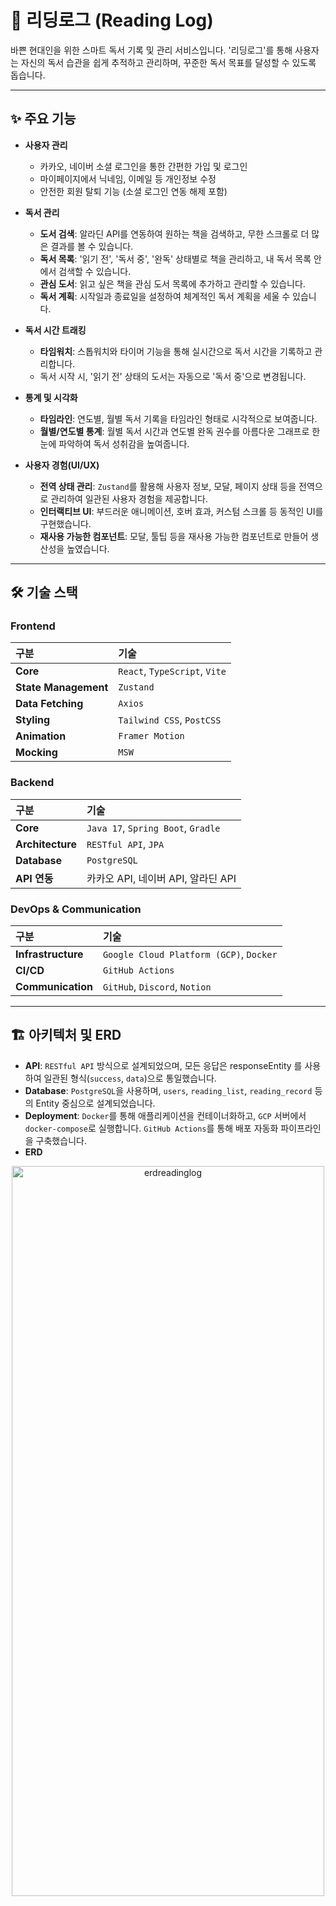# 📖 리딩로그 (Reading Log)

바쁜 현대인을 위한 스마트 독서 기록 및 관리 서비스입니다. '리딩로그'를 통해 사용자는 자신의 독서 습관을 쉽게 추적하고 관리하며, 꾸준한 독서 목표를 달성할 수 있도록 돕습니다.

***

## ✨ 주요 기능

* **사용자 관리**
    * 카카오, 네이버 소셜 로그인을 통한 간편한 가입 및 로그인
    * 마이페이지에서 닉네임, 이메일 등 개인정보 수정
    * 안전한 회원 탈퇴 기능 (소셜 로그인 연동 해제 포함)

* **독서 관리**
    * **도서 검색**: 알라딘 API를 연동하여 원하는 책을 검색하고, 무한 스크롤로 더 많은 결과를 볼 수 있습니다.
    * **독서 목록**: '읽기 전', '독서 중', '완독' 상태별로 책을 관리하고, 내 독서 목록 안에서 검색할 수 있습니다.
    * **관심 도서**: 읽고 싶은 책을 관심 도서 목록에 추가하고 관리할 수 있습니다.
    * **독서 계획**: 시작일과 종료일을 설정하여 체계적인 독서 계획을 세울 수 있습니다.

* **독서 시간 트래킹**
    * **타임워치**: 스톱워치와 타이머 기능을 통해 실시간으로 독서 시간을 기록하고 관리합니다.
    * 독서 시작 시, '읽기 전' 상태의 도서는 자동으로 '독서 중'으로 변경됩니다.

* **통계 및 시각화**
    * **타임라인**: 연도별, 월별 독서 기록을 타임라인 형태로 시각적으로 보여줍니다.
    * **월별/연도별 통계**: 월별 독서 시간과 연도별 완독 권수를 아름다운 그래프로 한눈에 파악하여 독서 성취감을 높여줍니다.

* **사용자 경험(UI/UX)**
    * **전역 상태 관리**: `Zustand`를 활용해 사용자 정보, 모달, 페이지 상태 등을 전역으로 관리하여 일관된 사용자 경험을 제공합니다.
    * **인터랙티브 UI**: 부드러운 애니메이션, 호버 효과, 커스텀 스크롤 등 동적인 UI를 구현했습니다.
    * **재사용 가능한 컴포넌트**: 모달, 툴팁 등을 재사용 가능한 컴포넌트로 만들어 생산성을 높였습니다.

***

## 🛠️ 기술 스택

### **Frontend**

| 구분                 | 기술                               |
| :------------------- | :--------------------------------- |
| **Core** | `React`, `TypeScript`, `Vite`      |
| **State Management** | `Zustand`                          |
| **Data Fetching** | `Axios`                            |
| **Styling** | `Tailwind CSS`, `PostCSS`          |
| **Animation** | `Framer Motion`                    |
| **Mocking** | `MSW`                              |

### **Backend**

| 구분             | 기술                                       |
| :--------------- | :----------------------------------------- |
| **Core** | `Java 17`, `Spring Boot`, `Gradle`         |
| **Architecture** | `RESTful API`, `JPA`                       |
| **Database** | `PostgreSQL`                               |
| **API 연동** | 카카오 API, 네이버 API, 알라딘 API         |

### **DevOps & Communication**

| 구분              | 기술                                           |
| :---------------- | :--------------------------------------------- |
| **Infrastructure**| `Google Cloud Platform (GCP)`, `Docker`        |
| **CI/CD** | `GitHub Actions`                               |
| **Communication** | `GitHub`, `Discord`, `Notion`                  |

***

## 🏗️ 아키텍처 및 ERD

* **API**: `RESTful API` 방식으로 설계되었으며, 모든 응답은 responseEntity 를 사용하여 일관된 형식(`success`, `data`)으로 통일했습니다.
* **Database**: `PostgreSQL`을 사용하며, `users`, `reading_list`, `reading_record` 등의 Entity 중심으로 설계되었습니다.
* **Deployment**: `Docker`를 통해 애플리케이션을 컨테이너화하고, `GCP` 서버에서 `docker-compose`로 실행합니다. `GitHub Actions`를 통해 배포 자동화 파이프라인을 구축했습니다.
* **ERD**
<div align="center">
  <img width="500" height="1168" alt="erdreadinglog" src="https://github.com/user-attachments/assets/57e0ed69-7c67-4df4-8e4c-6a3470d71372" />
</div>


  
